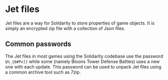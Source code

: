 # Jet files
Jet files are a way for Solidarity to store properties of game objects. It is simply an encrypted zip file with a collection of Json files.

## Common passwords
The Jet files in most games using the Solidarity codebase use the password `Q%_{6#Px]]` while some (namely Bloons Tower Defense Battles) uses a new one with each update. This password can be used to unpack Jet files using a common archive tool such as 7zip.